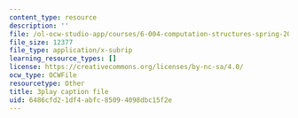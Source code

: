 ```yaml
---
content_type: resource
description: ''
file: /ol-ocw-studio-app/courses/6-004-computation-structures-spring-2017/6486cfd21df4abfc85094098dbc15f2e_sz4kq_ltDrM.srt
file_size: 12377
file_type: application/x-subrip
learning_resource_types: []
license: https://creativecommons.org/licenses/by-nc-sa/4.0/
ocw_type: OCWFile
resourcetype: Other
title: 3play caption file
uid: 6486cfd2-1df4-abfc-8509-4098dbc15f2e
---
```

